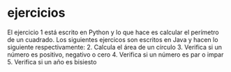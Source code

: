 # ejercicios
El ejercicio 1 está escrito en Python y lo que hace es calcular el perímetro de un cuadrado.
Los siguientes ejercicos son escritos en Java y hacen lo siguiente respectivamente:
  2. Calcula el área de un círculo
  3. Verifica si un número es positivo, negativo o cero
  4. Verifica si un número es par o impar
  5. Verifica si un año es bisiesto
